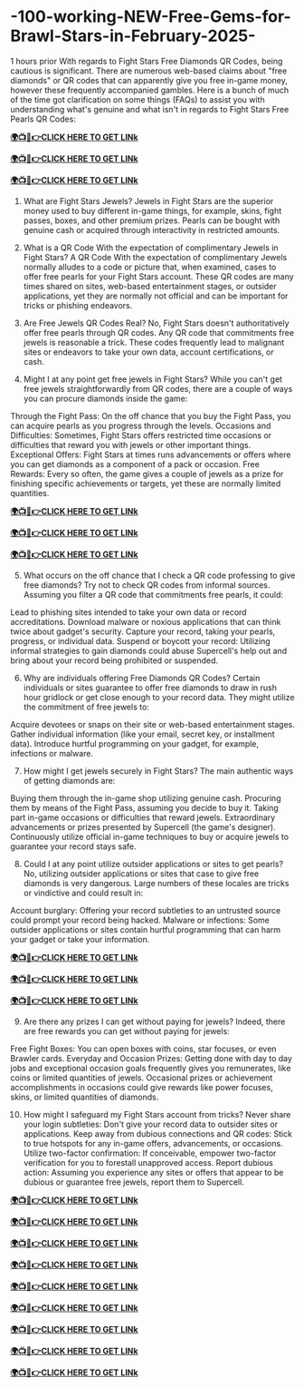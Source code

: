 # -100-working-NEW-Free-Gems-for-Brawl-Stars-in-February-2025-

1 hours prior With regards to Fight Stars Free Diamonds QR Codes, being cautious is significant. There are numerous web-based claims about "free diamonds" or QR codes that can apparently give you free in-game money, however these frequently accompanied gambles. Here is a bunch of much of the time got clarification on some things (FAQs) to assist you with understanding what's genuine and what isn't in regards to Fight Stars Free Pearls QR Codes:

**[🌍📺📱👉CLICK HERE TO GET LINk](https://tinyurl.com/newbraawlsstarsgdfggiftcard)**

**[🌍📺📱👉CLICK HERE TO GET LINk](https://tinyurl.com/newbraawlsstarsgdfggiftcard)**

**[🌍📺📱👉CLICK HERE TO GET LINk](https://tinyurl.com/newbraawlsstarsgdfggiftcard)**

1. What are Fight Stars Jewels?
Jewels in Fight Stars are the superior money used to buy different in-game things, for example, skins, fight passes, boxes, and other premium prizes. Pearls can be bought with genuine cash or acquired through interactivity in restricted amounts.

2. What is a QR Code With the expectation of complimentary Jewels in Fight Stars?
A QR Code With the expectation of complimentary Jewels normally alludes to a code or picture that, when examined, cases to offer free pearls for your Fight Stars account. These QR codes are many times shared on sites, web-based entertainment stages, or outsider applications, yet they are normally not official and can be important for tricks or phishing endeavors.

3. Are Free Jewels QR Codes Real?
No, Fight Stars doesn't authoritatively offer free pearls through QR codes. Any QR code that commitments free jewels is reasonable a trick. These codes frequently lead to malignant sites or endeavors to take your own data, account certifications, or cash.

4. Might I at any point get free jewels in Fight Stars?
While you can't get free jewels straightforwardly from QR codes, there are a couple of ways you can procure diamonds inside the game:

Through the Fight Pass: On the off chance that you buy the Fight Pass, you can acquire pearls as you progress through the levels. Occasions and Difficulties: Sometimes, Fight Stars offers restricted time occasions or difficulties that reward you with jewels or other important things. Exceptional Offers: Fight Stars at times runs advancements or offers where you can get diamonds as a component of a pack or occasion. Free Rewards: Every so often, the game gives a couple of jewels as a prize for finishing specific achievements or targets, yet these are normally limited quantities.

**[🌍📺📱👉CLICK HERE TO GET LINk](https://tinyurl.com/newbraawlsstarsgdfggiftcard)**

**[🌍📺📱👉CLICK HERE TO GET LINk](https://tinyurl.com/newbraawlsstarsgdfggiftcard)**

**[🌍📺📱👉CLICK HERE TO GET LINk](https://tinyurl.com/newbraawlsstarsgdfggiftcard)**

5. What occurs on the off chance that I check a QR code professing to give free diamonds?
Try not to check QR codes from informal sources. Assuming you filter a QR code that commitments free pearls, it could:

Lead to phishing sites intended to take your own data or record accreditations. Download malware or noxious applications that can think twice about gadget's security. Capture your record, taking your pearls, progress, or individual data. Suspend or boycott your record: Utilizing informal strategies to gain diamonds could abuse Supercell's help out and bring about your record being prohibited or suspended.

6. Why are individuals offering Free Diamonds QR Codes?
Certain individuals or sites guarantee to offer free diamonds to draw in rush hour gridlock or get close enough to your record data. They might utilize the commitment of free jewels to:

Acquire devotees or snaps on their site or web-based entertainment stages. Gather individual information (like your email, secret key, or installment data). Introduce hurtful programming on your gadget, for example, infections or malware.

7. How might I get jewels securely in Fight Stars?
The main authentic ways of getting diamonds are:

Buying them through the in-game shop utilizing genuine cash. Procuring them by means of the Fight Pass, assuming you decide to buy it. Taking part in-game occasions or difficulties that reward jewels. Extraordinary advancements or prizes presented by Supercell (the game's designer). Continuously utilize official in-game techniques to buy or acquire jewels to guarantee your record stays safe.

8. Could I at any point utilize outsider applications or sites to get pearls?
No, utilizing outsider applications or sites that case to give free diamonds is very dangerous. Large numbers of these locales are tricks or vindictive and could result in:

Account burglary: Offering your record subtleties to an untrusted source could prompt your record being hacked. Malware or infections: Some outsider applications or sites contain hurtful programming that can harm your gadget or take your information.

**[🌍📺📱👉CLICK HERE TO GET LINk](https://tinyurl.com/newbraawlsstarsgdfggiftcard)**

**[🌍📺📱👉CLICK HERE TO GET LINk](https://tinyurl.com/newbraawlsstarsgdfggiftcard)**

**[🌍📺📱👉CLICK HERE TO GET LINk](https://tinyurl.com/newbraawlsstarsgdfggiftcard)**


9. Are there any prizes I can get without paying for jewels?
Indeed, there are free rewards you can get without paying for jewels:

Free Fight Boxes: You can open boxes with coins, star focuses, or even Brawler cards. Everyday and Occasion Prizes: Getting done with day to day jobs and exceptional occasion goals frequently gives you remunerates, like coins or limited quantities of jewels. Occasional prizes or achievement accomplishments in occasions could give rewards like power focuses, skins, or limited quantities of diamonds.

10. How might I safeguard my Fight Stars account from tricks?
Never share your login subtleties: Don't give your record data to outsider sites or applications. Keep away from dubious connections and QR codes: Stick to true hotspots for any in-game offers, advancements, or occasions. Utilize two-factor confirmation: If conceivable, empower two-factor verification for you to forestall unapproved access. Report dubious action: Assuming you experience any sites or offers that appear to be dubious or guarantee free jewels, report them to Supercell.

**[🌍📺📱👉CLICK HERE TO GET LINk](https://tinyurl.com/newbraawlsstarsgdfggiftcard)**

**[🌍📺📱👉CLICK HERE TO GET LINk](https://tinyurl.com/newbraawlsstarsgdfggiftcard)**

**[🌍📺📱👉CLICK HERE TO GET LINk](https://tinyurl.com/newbraawlsstarsgdfggiftcard)**

**[🌍📺📱👉CLICK HERE TO GET LINk](https://tinyurl.com/newbraawlsstarsgdfggiftcard)**

**[🌍📺📱👉CLICK HERE TO GET LINk](https://tinyurl.com/newbraawlsstarsgdfggiftcard)**

**[🌍📺📱👉CLICK HERE TO GET LINk](https://tinyurl.com/newbraawlsstarsgdfggiftcard)**

**[🌍📺📱👉CLICK HERE TO GET LINk](https://tinyurl.com/newbraawlsstarsgdfggiftcard)**

**[🌍📺📱👉CLICK HERE TO GET LINk](https://tinyurl.com/newbraawlsstarsgdfggiftcard)**

**[🌍📺📱👉CLICK HERE TO GET LINk](https://tinyurl.com/newbraawlsstarsgdfggiftcard)**
